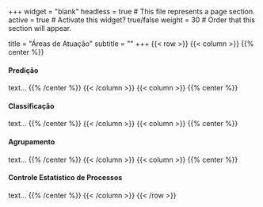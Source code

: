 +++
widget = "blank"
headless = true  # This file represents a page section.
active = true  # Activate this widget? true/false
weight = 30  # Order that this section will appear.

title = "Áreas de Atuação"
subtitle = ""
+++
{{< row >}}
{{< column >}}
{{% center %}}
#### Predição
text...
{{% /center %}}
{{< /column >}}
{{< column >}}
{{% center %}}
#### Classificação
text...
{{% /center %}}
{{< /column >}}
{{< column >}}
{{% center %}}
#### Agrupamento
text...
{{% /center %}}
{{< /column >}}
{{< column >}}
{{% center %}}
#### Controle Estatístico de Processos
text...
{{% /center %}}
{{< /column >}}
{{< /row >}}